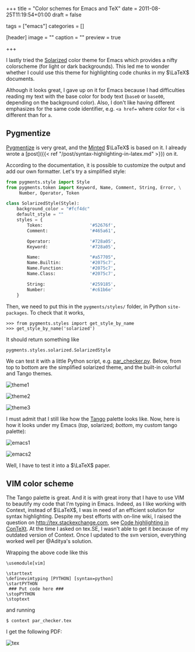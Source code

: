 +++
title = "Color schemes for Emacs and TeX"
date = 2011-08-25T11:19:54+01:00
draft = false

tags = ["emacs"]
categories = []

[header]
image = ""
caption = ""
preview = true

+++

I lastly tried the [Solarized](http://ethanschoonover.com/solarized) color theme for Emacs which provides a nifty colorscheme (for light or dark backgrounds). This led me to wonder whether I could use this theme for highlighting code chunks in my $\LaTeX$ documents.

Although it looks great, I gave up on it for Emacs because I had difficulties reading my text with the base color for body text (`base0` or `base00`, depending on the background color). Also, I don't like having different emphasizes for the same code identifier, e.g. `<a href=` where color for `<` is different than for `a`.

## Pygmentize 

[Pygmentize](http://pygments.org/) is very great, and the [Minted](http://code.google.com/p/minted/) $\LaTeX$ is based on it. I already wrote a [post]({{< ref "/post/syntax-highlighting-in-latex.md" >}}) on it.

According to the documentation, it is possible to customize the output and add our own formatter. Let's try a simplified style:

```python
from pygments.style import Style
from pygments.token import Keyword, Name, Comment, String, Error, \
     Number, Operator, Token

class SolarizedStyle(Style):
    background_color = "#fcf4dc"
    default_style = ""
    styles = {
        Token:                  '#52676f',
        Comment:                '#465a61',

        Operator:               '#728a05',       
        Keyword:                '#728a05',

        Name:                   "#a57705",
        Name.Builtin:           '#2075c7',
        Name.Function:          '#2075c7',
        Name.Class:             '#2075c7',

        String:                 '#259185',
        Number:                 '#c61b6e'
    }
```

Then, we need to put this in the `pygments/styles/` folder, in Python `site-packages`. To check that it works,

```
>>> from pygments.styles import get_style_by_name
>>> get_style_by_name('solarized')
```

It should return something like

```
pygments.styles.solarized.SolarizedStyle
```

We can test it with a little Python script, e.g. <i class="fa fa-file-code-o fa-1x"></i> [par_checker.py](http://www.aliquote.org/pub/par_checker.py). Below, from top to bottom are the simplified solarized theme, and the built-in colorful and Tango themes.

![theme1](/img/20110825194440.png)

![theme2](/img/20110825123125.png)

![theme3](/img/20110825123101.png)

I must admit that I still like how the [Tango](http://tango.freedesktop.org/Tango_Icon_Theme_Guidelines) palette looks like. Now, here is how it looks under my Emacs (*top*, solarized; *bottom*, my custom tango palette):

![emacs1](/img/20110825200518.png)

![emacs2](/img/20110825200350.png)

Well, I have to test it into a $\LaTeX$ paper.

## VIM color scheme 

The Tango palette is great. And it is with great irony that I have to use VIM to beautify my code that I'm typing in Emacs. Indeed, as I like working with Context, instead of $\LaTeX$, I was in need of an efficient solution for syntax highlighting. Despite my best efforts with on-line wiki, I raised the question on <http://tex.stackexchange.com>, see [Code highlighting in ConTeXt](http://tex.stackexchange.com/questions/7789/code-highlighting-in-context). At the time I asked on tex.SE, I wasn't able to get it because of my outdated version of Context. Once I updated to the svn version, everything worked well per @Aditya's solution.


Wrapping the above code like this

```
\usemodule[vim]

\starttext
\definevimtyping [PYTHON] [syntax=python]
\startPYTHON
 ### Put code here ###
\stopPYTHON
\stoptext
```

and running

```
$ context par_checker.tex
```

I get the following PDF:

![tex](/img/20110825195205.png)

